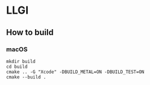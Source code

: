 # LLGI

How to build
----------

### macOS

```
mkdir build
cd build
cmake .. -G "Xcode" -DBUILD_METAL=ON -DBUILD_TEST=ON
cmake --build .
```

